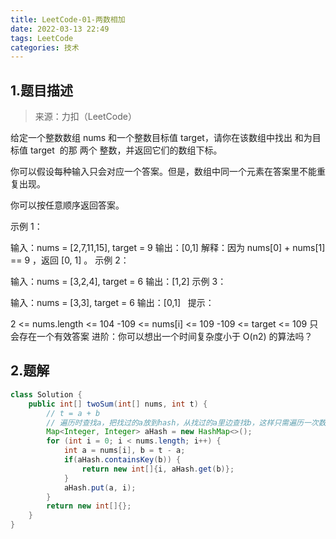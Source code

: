 ```yaml
---
title: LeetCode-01-两数相加
date: 2022-03-13 22:49
tags: LeetCode
categories: 技术
---
```


## 1.题目描述

> 来源：力扣（LeetCode）

给定一个整数数组 nums 和一个整数目标值 target，请你在该数组中找出 和为目标值 target  的那 两个 整数，并返回它们的数组下标。

你可以假设每种输入只会对应一个答案。但是，数组中同一个元素在答案里不能重复出现。

你可以按任意顺序返回答案。

示例 1：

输入：nums = [2,7,11,15], target = 9
输出：[0,1]
解释：因为 nums[0] + nums[1] == 9 ，返回 [0, 1] 。
示例 2：

输入：nums = [3,2,4], target = 6
输出：[1,2]
示例 3：

输入：nums = [3,3], target = 6
输出：[0,1]
 
提示：

2 <= nums.length <= 104
-109 <= nums[i] <= 109
-109 <= target <= 109
只会存在一个有效答案
进阶：你可以想出一个时间复杂度小于 O(n2) 的算法吗？

## 2.题解

``` java
class Solution {
    public int[] twoSum(int[] nums, int t) {
        // t = a + b
        // 遍历时查找a，把找过的a放到hash，从找过的a里边查找b，这样只需遍历一次数组
        Map<Integer, Integer> aHash = new HashMap<>();
        for (int i = 0; i < nums.length; i++) {
            int a = nums[i], b = t - a;
            if(aHash.containsKey(b)) {
                return new int[]{i, aHash.get(b)};
            }
            aHash.put(a, i);
        }
        return new int[]{};
    }
}

```

